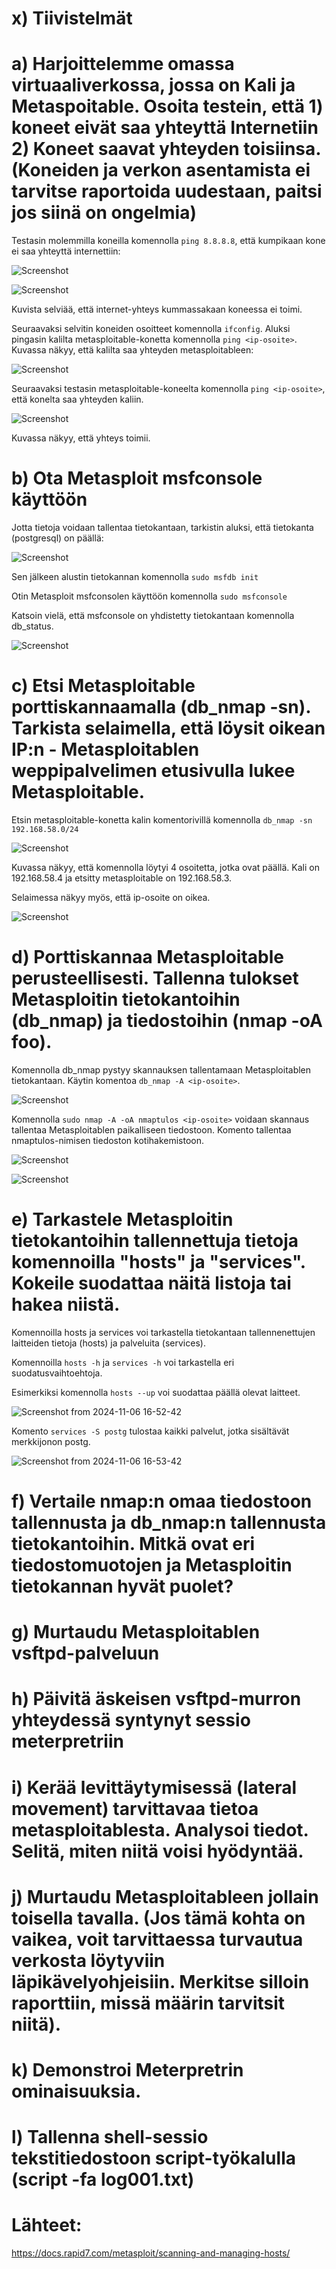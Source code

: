 # x) Tiivistelmät

# a) Harjoittelemme omassa virtuaaliverkossa, jossa on Kali ja Metaspoitable. Osoita testein, että 1) koneet eivät saa yhteyttä Internetiin 2) Koneet saavat yhteyden toisiinsa. (Koneiden ja verkon asentamista ei tarvitse raportoida uudestaan, paitsi jos siinä on ongelmia)

Testasin molemmilla koneilla komennolla `ping 8.8.8.8`, että kumpikaan kone ei saa yhteyttä internettiin:

![Screenshot](https://github.com/user-attachments/assets/06f68e9e-5a0c-4cc8-ba4e-ddedfb209973)

![Screenshot](https://github.com/user-attachments/assets/ee00c6e1-3fce-4e10-9b86-4461a081621a)

Kuvista selviää, että internet-yhteys kummassakaan koneessa ei toimi. 

Seuraavaksi selvitin koneiden osoitteet komennolla `ifconfig`. Aluksi pingasin kalilta metasploitable-konetta komennolla `ping <ip-osoite>`. Kuvassa näkyy, että kalilta saa yhteyden metasploitableen:

![Screenshot](https://github.com/user-attachments/assets/04c6899b-368b-4016-8cd3-5a5eaac2184c)

Seuraavaksi testasin metasploitable-koneelta komennolla `ping <ip-osoite>`, että konelta saa yhteyden kaliin. 

![Screenshot](https://github.com/user-attachments/assets/0ecfaf78-43e3-4a69-a63f-564de9f6ac77)


Kuvassa näkyy, että yhteys toimii.

# b) Ota Metasploit msfconsole käyttöön

Jotta tietoja voidaan tallentaa tietokantaan, tarkistin aluksi, että tietokanta (postgresql) on päällä:

![Screenshot](https://github.com/user-attachments/assets/17f09502-028e-40b3-8a36-c394f9fc052d)

Sen jälkeen alustin tietokannan komennolla `sudo msfdb init`

Otin Metasploit msfconsolen käyttöön komennolla `sudo msfconsole`

Katsoin vielä, että msfconsole on yhdistetty tietokantaan komennolla db_status.

![Screenshot](https://github.com/user-attachments/assets/82cb7ec1-d568-4bc7-a249-62ca1dad1b42)


# c) Etsi Metasploitable porttiskannaamalla (db_nmap -sn). Tarkista selaimella, että löysit oikean IP:n - Metasploitablen weppipalvelimen etusivulla lukee Metasploitable.

Etsin metasploitable-konetta kalin komentorivillä komennolla `db_nmap -sn 192.168.58.0/24`

![Screenshot](https://github.com/user-attachments/assets/39f9c2ee-314e-4f8f-a70b-91c5ae98fdf7)

Kuvassa näkyy, että komennolla löytyi 4 osoitetta, jotka ovat päällä. Kali on 192.168.58.4 ja etsitty metasploitable on 192.168.58.3. 

Selaimessa näkyy myös, että ip-osoite on oikea.

![Screenshot](https://github.com/user-attachments/assets/b83a113f-b42b-4dfd-a020-5fdcf0258ffe)


# d) Porttiskannaa Metasploitable perusteellisesti. Tallenna tulokset Metasploitin tietokantoihin (db_nmap) ja tiedostoihin (nmap -oA foo).

Komennolla db_nmap pystyy skannauksen tallentamaan Metasploitablen tietokantaan. Käytin komentoa `db_nmap -A <ip-osoite>`. 

![Screenshot](https://github.com/user-attachments/assets/c8b72045-4809-4255-85c1-ab02949a611e)

Komennolla `sudo nmap -A -oA nmaptulos <ip-osoite>` voidaan skannaus tallentaa Metasploitablen paikalliseen tiedostoon. Komento tallentaa nmaptulos-nimisen tiedoston kotihakemistoon. 

![Screenshot](https://github.com/user-attachments/assets/3befb836-700e-44bb-88aa-1ba66aeb9f06)

![Screenshot](https://github.com/user-attachments/assets/a0a35267-084c-40bc-8ea2-d760e1d1cd00)


# e) Tarkastele Metasploitin tietokantoihin tallennettuja tietoja komennoilla "hosts" ja "services". Kokeile suodattaa näitä listoja tai hakea niistä.

Komennoilla hosts ja services voi tarkastella tietokantaan tallennenettujen laitteiden tietoja (hosts) ja palveluita (services).

Komennoilla `hosts -h` ja `services -h` voi tarkastella eri suodatusvaihtoehtoja.

Esimerkiksi komennolla `hosts --up` voi suodattaa päällä olevat laitteet.

![Screenshot from 2024-11-06 16-52-42](https://github.com/user-attachments/assets/194e57a3-4f3c-4827-bf82-63f967b3405c)

Komento `services -S postg` tulostaa kaikki palvelut, jotka sisältävät merkkijonon postg. 

![Screenshot from 2024-11-06 16-53-42](https://github.com/user-attachments/assets/449441db-756a-42e8-87f0-020289dc86b0)

 
# f) Vertaile nmap:n omaa tiedostoon tallennusta ja db_nmap:n tallennusta tietokantoihin. Mitkä ovat eri tiedostomuotojen ja Metasploitin tietokannan hyvät puolet?

# g) Murtaudu Metasploitablen vsftpd-palveluun

# h) Päivitä äskeisen vsftpd-murron yhteydessä syntynyt sessio meterpretriin

# i) Kerää levittäytymisessä (lateral movement) tarvittavaa tietoa metasploitablesta. Analysoi tiedot. Selitä, miten niitä voisi hyödyntää.
# j) Murtaudu Metasploitableen jollain toisella tavalla. (Jos tämä kohta on vaikea, voit tarvittaessa turvautua verkosta löytyviin läpikävelyohjeisiin. Merkitse silloin raporttiin, missä määrin tarvitsit niitä).
# k) Demonstroi Meterpretrin ominaisuuksia.
# l) Tallenna shell-sessio tekstitiedostoon script-työkalulla (script -fa log001.txt)

# Lähteet:

https://docs.rapid7.com/metasploit/scanning-and-managing-hosts/
